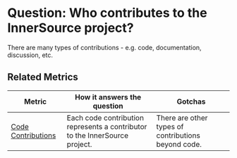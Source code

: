 # **Question:** Who contributes to the InnerSource project?

There are many types of contributions - e.g. code, documentation, discussion, etc.

## Related Metrics

| **Metric** | **How it answers the question** | **Gotchas** |
| --- | --- | --- |
| [Code Contributions](../metrics/code-contributions.md) | Each code contribution represents a contributor to the InnerSource project. | There are other types of contributions beyond code. |
